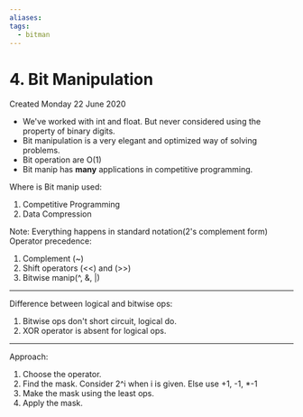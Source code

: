 ```yaml
---
aliases: 
tags:
  - bitman
---
```

# 4. Bit Manipulation
Created Monday 22 June 2020

* We've worked with int and float. But never considered using the property of binary digits.
* Bit manipulation is a very elegant and optimized way of solving problems.
* Bit operation are O(1)
* Bit manip has **many** applications in competitive programming.

Where is Bit manip used:

1. Competitive Programming
2. Data Compression


Note: Everything happens in standard notation(2's complement form)
Operator precedence:

1. Complement (~)
2. Shift operators (<<) and (>>)
3. Bitwise manip(^, &, |)


*****

Difference between logical and bitwise ops:

1. Bitwise ops don't short circuit, logical do.
2. XOR operator is absent for logical ops.


*****

Approach:

1. Choose the operator.
2. Find the mask. Consider 2^i when i is given. Else use +1, -1, *-1
3. Make the mask using the least ops.
4. Apply the mask.


